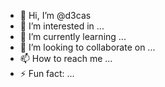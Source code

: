 - 👋 Hi, I’m @d3cas
- 👀 I’m interested in ...
- 🌱 I’m currently learning ...
- 💞️ I’m looking to collaborate on ...
- 📫 How to reach me ...
- ⚡ Fun fact: ...

<!---
d3cas/d3cas is a ✨ special ✨ repository because its `README.md` (this file) appears on your GitHub profile.
You can click the Preview link to take a look at your changes.
--->
